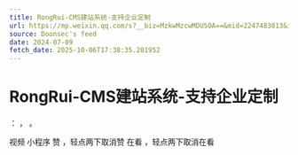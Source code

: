 ```yaml
---
title: RongRui-CMS建站系统-支持企业定制
url: https://mp.weixin.qq.com/s?__biz=MzkwMzcwMDU5OA==&mid=2247483813&idx=1&sn=98c77f2696336fa1c6da2b098d5ea69c
source: Doonsec's feed
date: 2024-07-09
fetch_date: 2025-10-06T17:38:35.201952
---
```


# RongRui-CMS建站系统-支持企业定制

：
，
。

视频
小程序
赞
，轻点两下取消赞
在看
，轻点两下取消在看